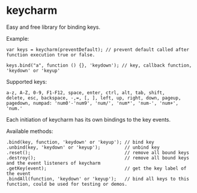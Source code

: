 keycharm
========

Easy and free library for binding keys.


Example:

```
var keys = keycharm(preventDefault); // prevent default called after function execution true or false.

keys.bind("a", function () {}, 'keydown'); // key, callback function, 'keydown' or 'keyup'
```

Supported keys:
```
a-z, A-Z, 0-9, F1-F12, space, enter, ctrl, alt, tab, shift, 
delete, esc, backspace, -,=, [, ], left, up, right, down, pageup, pagedown, numpad: 'num0'-'num9', 'num/', 'num*', 'num-', 'num+', 'num.'
```


Each initiation of keycharm has its own bindings to the key events.

Available methods:

```
.bind(key, function, 'keydown' or 'keyup'); // bind key 
.unbind(key, 'keydown' or 'keyup');         // unbind key
.reset();                                   // remove all bound keys
.destroy();                                 // remove all bound keys and the event listeners of keycharm
.getKey(event);                             // get the key label of the event
.bindAll(function, 'keydown' or 'keyup');   // bind all keys to this function, could be used for testing or demos.
```